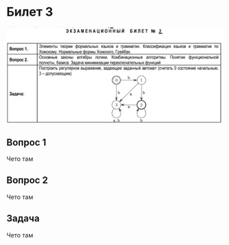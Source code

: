 # Билет 3

![image.png](95445bbb-1981-4a4d-807e-a8e00b281cb8.png)

## Вопрос 1

Чето там

## Вопрос 2

Чето там

## Задача

Чето там